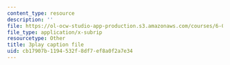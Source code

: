 ```yaml
---
content_type: resource
description: ''
file: https://ol-ocw-studio-app-production.s3.amazonaws.com/courses/6-003-signals-and-systems-fall-2011/cb17907b1194532f8df7ef8a0f2a7e34_ufU6b7OHb8M.vtt
file_type: application/x-subrip
resourcetype: Other
title: 3play caption file
uid: cb17907b-1194-532f-8df7-ef8a0f2a7e34
---
```

